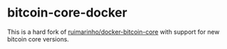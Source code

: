 # bitcoin-core-docker

This is a hard fork of [ruimarinho/docker-bitcoin-core](https://github.com/ruimarinho/docker-bitcoin-core) with support for new bitcoin core versions.